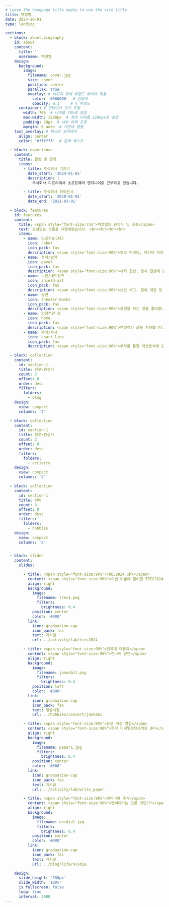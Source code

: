 ```yaml
---
# Leave the homepage title empty to use the site title
title: 백정렬
date: 2024-10-01
type: landing

sections:
  - block: about.biography
    id: about
    content:
      title: ''
      username: 백정렬
    design:
      background:
        image:
          filename: cover.jpg
          size: cover
          position: center
          parallax: true
          overlay: # 이미지 위에 투명도 레이어 적용
            color: '#000000'  # 검정색
            opacity: 0.1     # % 투명도
      container: # 컨테이너 크기 조절
        width: 70%  # 너비를 70%로 설정
        max-width: 1200px  # 최대 너비를 1200px로 설정
        padding: 20px  # 내부 여백 조정
        margin: 0 auto  # 가운데 정렬
    text_overlay: # 텍스트 오버레이
      align: center
      color: '#ffffff'  # 흰색 텍스트

  - block: experience
    content:
      title: 활동 및 연혁
      items:
        - title: 주식회사 디프리
          date_start: '2024-01-01'
          description: |
            주식회사 디프리에서 소프트웨어 엔지니어로 근무하고 있습니다.

        - title: 주식회사 하이컨시
          date_start: '2020-01-01'
          date_end: '2021-03-01'

  - block: features
    id: features
    content:
      title: <span style="font-size:75%">백정렬의 관심사 및 진로</span>
      text: 관심있는 것들을 나열해봤습니다. <br><br><br><br>
      items:
        - name: 인공지능(AI)
          icon: robot
          icon_pack: fas
          description: <span style="font-size:90%">정보 마이닝, 데이터 마이닝, LLM과 같이 우리 사회를 변화시킬 기술에 관심이 많습니다.</span><br><br>
        - name: 정치/법학
          icon: gavel
          icon_pack: fas
          description: <span style="font-size:90%">사회 현상, 정치 현상에 관심이 있습니다.</span><br><br>
        - name: 보안/네트워크
          icon: shield-alt
          icon_pack: fas
          description: <span style="font-size:90%">보안 사고, 침해 대응 등 보안 기술에 관심이 많습니다.</span><br><br>
        - name: 공연
          icon: theater-masks
          icon_pack: fas
          description: <span style="font-size:90%">공연을 보는 것을 좋아합니다.</span><br><br>
        - name: 안정적인 삶
          icon: home
          icon_pack: fas
          description: <span style="font-size:90%">안정적인 삶을 지향합니다.</span><br><br>
        - name: 주식/투자
          icon: chart-line
          icon_pack: fas
          description: <span style="font-size:90%">투자를 통한 자산증식에 관심이 많습니다.</span><br><br>

  - block: collection
    content:
      id: section-1
      title: 진로/관심사
      count: 3
      offset: 0
      order: desc
      filters:
        folders:
          - blog
    design:
      view: compact
      columns: '2'

  - block: collection
    content:
      id: section-1
      title: 진로/관심사
      count: 3
      offset: 0
      order: desc
      filters:
        folders:
          - activity
    design:
      view: compact
      columns: '2'

  - block: collection
    content:
      id: section-1
      title: 취미
      count: 3
      offset: 0
      order: desc
      filters:
        folders:
          - hobbies
    design:
      view: compact
      columns: '2'


  - block: slider
    content:
      slides:

        - title: <span style="font-size:90%">TREC2024 참여</span>
          content: <span style="font-size:90%">이번 여름에 참여한 TREC2024<span style="font-size:90%">
          align: right
          background:
            image:
              filename: trec1.png
              filters:
                brightness: 0.4
            position: center
            color: '#000'
          link:
            icon: graduation-cap
            icon_pack: fas
            text: 게시글
            url: ../activity/lab/trec2024

        - title: <span style="font-size:90%">전북대 대동제</span>
          content: <span style="font-size:90%">잔나비 공연</span>
          align: right
          background:
            image:
              filename: jannabi1.png
              filters:
                brightness: 0.4
            position: left
            color: '#000'
          link:
            icon: graduation-cap
            icon_pack: fas
            text: 영상시청
            url: ../hobbies/concert/jannabi

        - title: <span style="font-size:90%">논문 작성 경험</span>
          content: <span style="font-size:90%">한국 디지털콘텐츠학회 준비</span>
          align: right
          background:
            image:
              filename: paper1.jpg
              filters:
                brightness: 0.4
            position: center
            color: '#000'
          link:
            icon: graduation-cap
            icon_pack: fas
            text: 게시글
            url: ../activity/lab/write_paper

        - title: <span style="font-size:90%">엔비디아 주식</span>
          content: <span style="font-size:90%">엔비디아는 오를 것인가?</span>
          align: right
          background:
            image:
              filename: nvidia1.jpg
              filters:
                brightness: 0.4
            position: center
            color: '#000'
          link:
            icon: graduation-cap
            icon_pack: fas
            text: 게시글
            url: ../blog/life/nvidia

    design:
      slide_height: '350px'
      slide_width: '100%'
      is_fullscreen: false
      loop: true
      interval: 3000
---
```

